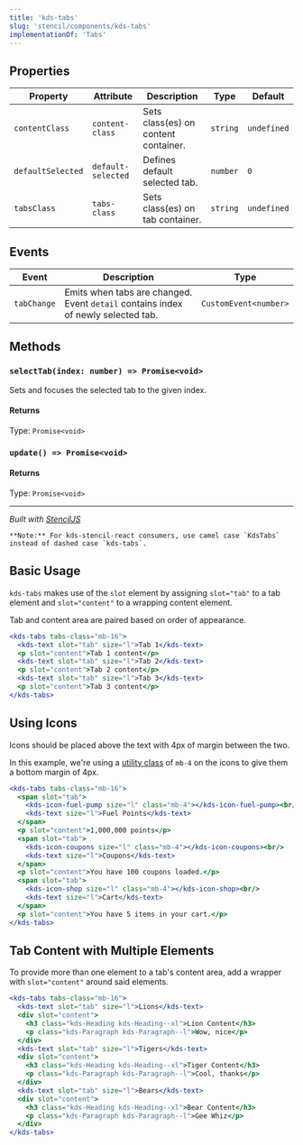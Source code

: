 ```yaml
---
title: 'kds-tabs'
slug: 'stencil/components/kds-tabs'
implementationOf: 'Tabs'
---
```

## Properties

| Property          | Attribute          | Description                          | Type     | Default     |
| ----------------- | ------------------ | ------------------------------------ | -------- | ----------- |
| `contentClass`    | `content-class`    | Sets class(es) on content container. | `string` | `undefined` |
| `defaultSelected` | `default-selected` | Defines default selected tab.        | `number` | `0`         |
| `tabsClass`       | `tabs-class`       | Sets class(es) on tab container.     | `string` | `undefined` |


## Events

| Event       | Description                                                                       | Type                  |
| ----------- | --------------------------------------------------------------------------------- | --------------------- |
| `tabChange` | Emits when tabs are changed. Event `detail` contains index of newly selected tab. | `CustomEvent<number>` |


## Methods

### `selectTab(index: number) => Promise<void>`

Sets and focuses the selected tab to the given index.

#### Returns

Type: `Promise<void>`



### `update() => Promise<void>`



#### Returns

Type: `Promise<void>`




----------------------------------------------

*Built with [StencilJS](https://stenciljs.com/)*



```Message { "props" : { "className" : "mb-16" } }
**Note:** For kds-stencil-react consumers, use camel case `KdsTabs` instead of dashed case `kds-tabs`.
```

## Basic Usage

`kds-tabs` makes use of the `slot` element by assigning `slot="tab"` to a tab element and `slot="content"` to a wrapping content element.

Tab and content area are paired based on order of appearance.

```jsx
<kds-tabs tabs-class="mb-16">
  <kds-text slot="tab" size="l">Tab 1</kds-text>
  <p slot="content">Tab 1 content</p>
  <kds-text slot="tab" size="l">Tab 2</kds-text>
  <p slot="content">Tab 2 content</p>
  <kds-text slot="tab" size="l">Tab 3</kds-text>
  <p slot="content">Tab 3 content</p>
</kds-tabs>
```

## Using Icons

Icons should be placed above the text with 4px of margin between the two.

In this example, we're using a [utility class](/stencil/components/css-utilities-reference#Margin) of `mb-4` on the icons to give them a bottom margin of 4px.

```jsx
<kds-tabs tabs-class="mb-16">
  <span slot="tab">
    <kds-icon-fuel-pump size="l" class="mb-4"></kds-icon-fuel-pump><br/>
    <kds-text size="l">Fuel Points</kds-text>
  </span>
  <p slot="content">1,000,000 points</p>
  <span slot="tab">
    <kds-icon-coupons size="l" class="mb-4"></kds-icon-coupons><br/>
    <kds-text size="l">Coupons</kds-text>
  </span>
  <p slot="content">You have 100 coupons loaded.</p>
  <span slot="tab">
    <kds-icon-shop size="l" class="mb-4"></kds-icon-shop><br/>
    <kds-text size="l">Cart</kds-text>
  </span>
  <p slot="content">You have 5 items in your cart.</p>
</kds-tabs>
```

## Tab Content with Multiple Elements

To provide more than one element to a tab's content area, add a wrapper with `slot="content"` around said elements.

```jsx
<kds-tabs tabs-class="mb-16">
  <kds-text slot="tab" size="l">Lions</kds-text>
  <div slot="content">
    <h3 class="kds-Heading kds-Heading--xl">Lion Content</h3>
    <p class="kds-Paragraph kds-Paragraph--l">Wow, nice</p>
  </div>
  <kds-text slot="tab" size="l">Tigers</kds-text>
  <div slot="content">
    <h3 class="kds-Heading kds-Heading--xl">Tiger Content</h3>
    <p class="kds-Paragraph kds-Paragraph--l">Cool, thanks</p>
  </div>
  <kds-text slot="tab" size="l">Bears</kds-text>
  <div slot="content">
    <h3 class="kds-Heading kds-Heading--xl">Bear Content</h3>
    <p class="kds-Paragraph kds-Paragraph--l">Gee Whiz</p>
  </div>
</kds-tabs>
```
